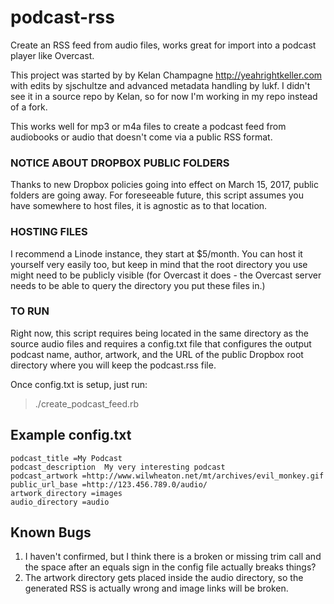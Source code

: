 # podcast-rss
Create an RSS feed from audio files, works great for import into a podcast
player like Overcast.

This project was started by by Kelan Champagne http://yeahrightkeller.com
with edits by sjschultze and advanced metadata handling by lukf. I didn't see it
in a source repo by Kelan, so for now I'm working in my repo instead of a fork.

This works well for mp3 or m4a files to create a podcast feed from audiobooks
or audio that doesn't come via a public RSS format.

### NOTICE ABOUT DROPBOX PUBLIC FOLDERS
Thanks to new Dropbox policies going into effect on March 15, 2017, public
folders are going away. For foreseeable future, this script assumes you have
somewhere to host files, it is agnostic as to that location.

### HOSTING FILES
I recommend a Linode instance, they start at $5/month. You can host it yourself
very easily too, but keep in mind that the root directory you use might need
to be publicly visible (for Overcast it does - the Overcast server needs to be
able to query the directory you put these files in.)


### TO RUN
Right now, this script requires being located in the same directory as the
source audio files and requires a config.txt file that configures the
output podcast name, author, artwork, and the URL of the public Dropbox
root directory where you will keep the podcast.rss file.

Once config.txt is setup, just run:
>./create_podcast_feed.rb

## Example config.txt
```
podcast_title =My Podcast
podcast_description  My very interesting podcast
podcast_artwork =http://www.wilwheaton.net/mt/archives/evil_monkey.gif
public_url_base =http://123.456.789.0/audio/
artwork_directory =images
audio_directory =audio
```

## Known Bugs
1. I haven't confirmed, but I think there is a broken or missing trim call and the space after an equals sign in the config file actually breaks things?
2. The artwork directory gets placed inside the audio directory, so the generated RSS is actually wrong and image links will be broken.
